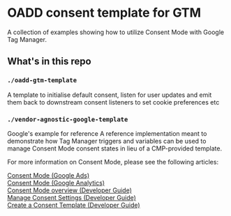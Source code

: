 # OADD consent template for GTM

A collection of examples showing how to utilize Consent Mode with Google Tag Manager.

## What's in this repo

### `./oadd-gtm-template`

A template to initialise default consent, listen for user updates and emit them back to downstream consent listeners to set cookie preferences etc

### `./vendor-agnostic-google-template`

Google's example for reference
A reference implementation meant to demonstrate how Tag Manager triggers and variables can be used to manage Consent Mode consent states in lieu of a CMP-provided template.

For more information on Consent Mode, please see the following articles:

[Consent Mode (Google Ads)](https://support.google.com/google-ads/answer/10000067?hl=en)  
[Consent Mode (Google Analytics)](https://support.google.com/analytics/answer/9976101?hl=en)  
[Consent Mode overview (Developer Guide)](https://developers.google.com/tag-platform/devguides/privacy#consent_mode_overview)  
[Manage Consent Settings (Developer Guide)](https://developers.google.com/tag-platform/devguides/consent)  
[Create a Consent Template (Developer Guide)](https://developers.google.com/tag-platform/tag-manager/templates/consent-apis)
